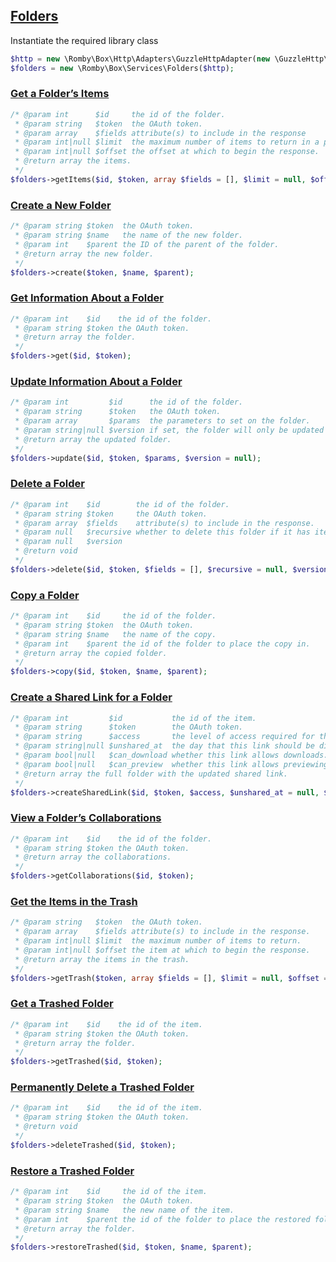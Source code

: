 ## [Folders](https://developers.box.com/docs/#folders)

Instantiate the required library class
```php
$http = new \Romby\Box\Http\Adapters\GuzzleHttpAdapter(new \GuzzleHttp\Client())
$folders = new \Romby\Box\Services\Folders($http);
```

### [Get a Folder’s Items](https://developers.box.com/docs/#folders-retrieve-a-folders-items)
```php
/* @param int      $id     the id of the folder.
 * @param string   $token  the OAuth token.
 * @param array    $fields attribute(s) to include in the response
 * @param int|null $limit  the maximum number of items to return in a page.
 * @param int|null $offset the offset at which to begin the response.
 * @return array the items.
 */
$folders->getItems($id, $token, array $fields = [], $limit = null, $offset = null);
```

### [Create a New Folder](https://developers.box.com/docs/#folders-create-a-new-folder)
```php
/* @param string $token  the OAuth token.
 * @param string $name   the name of the new folder.
 * @param int    $parent the ID of the parent of the folder.
 * @return array the new folder.
 */
$folders->create($token, $name, $parent);
```

### [Get Information About a Folder](https://developers.box.com/docs/#folders-get-information-about-a-folder)
```php
/* @param int    $id    the id of the folder.
 * @param string $token the OAuth token.
 * @return array the folder.
 */
$folders->get($id, $token);
```

### [Update Information About a Folder](https://developers.box.com/docs/#folders-update-information-about-a-folder)
```php
/* @param int         $id      the id of the folder.
 * @param string      $token   the OAuth token.
 * @param array       $params  the parameters to set on the folder.
 * @param string|null $version if set, the folder will only be updated if this is the latest version.
 * @return array the updated folder.
 */
$folders->update($id, $token, $params, $version = null);
```

### [Delete a Folder](https://developers.box.com/docs/#folders-delete-a-folder)
```php
/* @param int    $id        the id of the folder.
 * @param string $token     the OAuth token.
 * @param array  $fields    attribute(s) to include in the response.
 * @param null   $recursive whether to delete this folder if it has items inside of it.
 * @param null   $version
 * @return void
 */
$folders->delete($id, $token, $fields = [], $recursive = null, $version = null);
```

### [Copy a Folder](https://developers.box.com/docs/#folders-copy-a-folder)
```php
/* @param int    $id     the id of the folder.
 * @param string $token  the OAuth token.
 * @param string $name   the name of the copy.
 * @param int    $parent the id of the folder to place the copy in.
 * @return array the copied folder.
 */
$folders->copy($id, $token, $name, $parent);
```

### [Create a Shared Link for a Folder](https://developers.box.com/docs/#folders-create-a-shared-link-for-a-folder)
```php
/* @param int         $id           the id of the item.
 * @param string      $token        the OAuth token.
 * @param string      $access       the level of access required for this shared link.
 * @param string|null $unshared_at  the day that this link should be disabled at.
 * @param bool|null   $can_download whether this link allows downloads.
 * @param bool|null   $can_preview  whether this link allows previewing.
 * @return array the full folder with the updated shared link.
 */
$folders->createSharedLink($id, $token, $access, $unshared_at = null, $can_download = null, $can_preview = null);
```

### [View a Folder’s Collaborations](https://developers.box.com/docs/#folders-view-a-folders-collaborations)
```php
/* @param int    $id    the id of the folder.
 * @param string $token the OAuth token.
 * @return array the collaborations.
 */
$folders->getCollaborations($id, $token);
```

### [Get the Items in the Trash](https://developers.box.com/docs/#folders-get-the-items-in-the-trash)
```php
/* @param string   $token  the OAuth token.
 * @param array    $fields attribute(s) to include in the response.
 * @param int|null $limit  the maximum number of items to return.
 * @param int|null $offset the item at which to begin the response.
 * @return array the items in the trash.
 */
$folders->getTrash($token, array $fields = [], $limit = null, $offset = null);
```

### [Get a Trashed Folder](https://developers.box.com/docs/#folders-get-a-trashed-folder)
```php
/* @param int    $id    the id of the item.
 * @param string $token the OAuth token.
 * @return array the folder.
 */
$folders->getTrashed($id, $token);
```

### [Permanently Delete a Trashed Folder](https://developers.box.com/docs/#folders-permanently-delete-a-trashed-folder)
```php
/* @param int    $id    the id of the item.
 * @param string $token the OAuth token.
 * @return void
 */
$folders->deleteTrashed($id, $token);
```

### [Restore a Trashed Folder](https://developers.box.com/docs/#folders-permanently-delete-a-trashed-folder)
```php
/* @param int    $id     the id of the item.
 * @param string $token  the OAuth token.
 * @param string $name   the new name of the item.
 * @param int    $parent the id of the folder to place the restored folder in.
 * @return array the folder.
 */
$folders->restoreTrashed($id, $token, $name, $parent);
```
